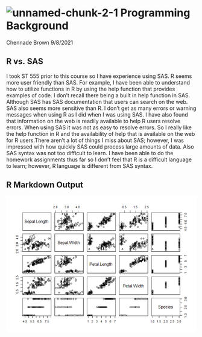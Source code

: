 ![unnamed-chunk-2-1](https://user-images.githubusercontent.com/89111504/132757047-68e8edd9-a526-4bbc-93f4-908b64888354.png)
Programming Background
================
Chennade Brown
9/8/2021

## R vs. SAS

I took ST 555 prior to this course so I have experience using SAS. R
seems more user friendly than SAS. For example, I have been able to
understand how to utilize functions in R by using the help function that
provides examples of code. I don’t recall there being a built in help
function in SAS. Although SAS has SAS documentation that users can
search on the web. SAS also seems more sensitive than R. I don’t get as
many errors or warning messages when using R as I did when I was using
SAS. I have also found that information on the web is readily available
to help R users resolve errors. When using SAS it was not as easy to
resolve errors. So I really like the help function in R and the
availability of help that is available on the web for R users.There
aren’t a lot of things I miss about SAS; however, I was impressed with
how quickly SAS could process large amounts of data. Also SAS syntax was
not too difficult to learn. I have been able to do the homework
assignments thus far so I don’t feel that R is a difficult language to
learn; however, R language is different from SAS syntax.

## R Markdown Output

![](../images/unnamed-chunk-3-1.png)<!-- -->
